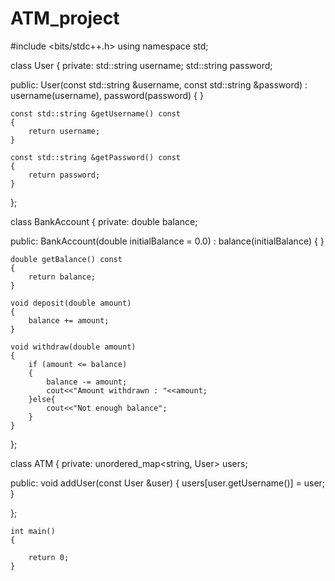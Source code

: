 # ATM_project
#include <bits/stdc++.h>
using namespace std;

class User
{
private:
    std::string username;
    std::string password;

public:
    User(const std::string &username, const std::string &password)
        : username(username), password(password)
    {
    }

    const std::string &getUsername() const
    {
        return username;
    }

    const std::string &getPassword() const
    {
        return password;
    }
};

class BankAccount
{
private:
    double balance;

public:
    BankAccount(double initialBalance = 0.0)
        : balance(initialBalance)
    {
    }

    double getBalance() const
    {
        return balance;
    }

    void deposit(double amount)
    {
        balance += amount;
    }

    void withdraw(double amount)
    {
        if (amount <= balance)
        {
            balance -= amount;
            cout<<"Amount withdrawn : "<<amount;
        }else{
            cout<<"Not enough balance";
        }
    }
};

class ATM
{
private:
    unordered_map<string, User> users;

public:
    void addUser(const User &user)
    {
        users[user.getUsername()] = user;
    }









};

    int main()
    {

        return 0;
    }
